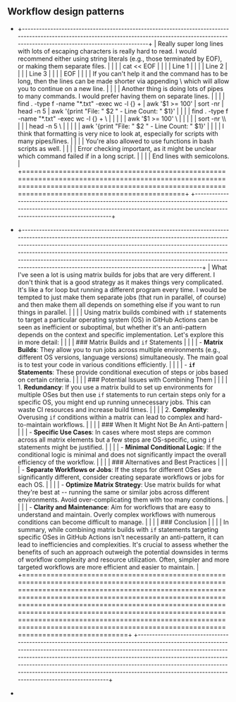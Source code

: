 ﻿## Workflow design patterns

- +-------------------------------------------------------------------------------------------------------------------------------------------------------------------------------------------------+
  | Really super long lines with lots of escaping characters is really hard to read. I would recommend either using string literals (e.g., those terminated by EOF), or making them separate files. |
  | |
  | cat \<\< EOF |
  | |
  | Line 1 |
  | |
  | Line 2 |
  | |
  | Line 3 |
  | |
  | EOF |
  | |
  | If you can't help it and the command has to be long, then the lines can be made shorter via appending \\ which will allow you to continue on a new line. |
  | |
  | Another thing is doing lots of pipes to many commands. I would prefer having them on separate lines. |
  | |
  | find . -type f -name \"\*.txt\" -exec wc -l {} + \| awk \'\$1 \>= 100\' \| sort -nr \| head -n 5 \| awk \'{print \"File: \" \$2 \" - Line Count: \" \$1}\' |
  | |
  | find . -type f -name \"\*.txt\" -exec wc -l {} + \\ |
  | |
  | \| awk \'\$1 \>= 100\' \\ |
  | |
  | \| sort -nr \\\ |
  | \| head -n 5 \\ |
  | |
  | \| awk \'{print \"File: \" \$2 \" - Line Count: \" \$1}\' |
  | |
  | I think that formatting is very nice to look at, especially for scripts with many pipes/lines. |
  | |
  | You're also allowed to use functions in bash scripts as well. |
  | |
  | Error checking important, as it might be unclear which command failed if in a long script. |
  | |
  | End lines with semicolons. |
  +=================================================================================================================================================================================================+
  +-------------------------------------------------------------------------------------------------------------------------------------------------------------------------------------------------+

- +--------------------------------------------------------------------------------------------------------------------------------------------------------------------------------------------------------------------------------------------------------------------------------------------------------------------------------------------------------------------------------------------------------------------------------------------------+
  | What I've seen a lot is using matrix builds for jobs that are very different. I don't think that is a good strategy as it makes things very complicated. It's like a for loop but running a different program every time. I would be tempted to just make them separate jobs (that run in parallel, of course) and then make them all depends on something else if you want to run things in parallel. |
  | |
  | Using matrix builds combined with `if` statements to target a particular operating system (OS) in GitHub Actions can be seen as inefficient or suboptimal, but whether it\'s an anti-pattern depends on the context and specific implementation. Let\'s explore this in more detail: |
  | |
  | \### Matrix Builds and `if` Statements |
  | |
  | \- **Matrix Builds**: They allow you to run jobs across multiple environments (e.g., different OS versions, language versions) simultaneously. The main goal is to test your code in various conditions efficiently. |
  | |
  | \- **`if` Statements**: These provide conditional execution of steps or jobs based on certain criteria. |
  | |
  | \### Potential Issues with Combining Them |
  | |
  | 1\. **Redundancy**: If you use a matrix build to set up environments for multiple OSes but then use `if` statements to run certain steps only for a specific OS, you might end up running unnecessary jobs. This can waste CI resources and increase build times. |
  | |
  | 2\. **Complexity**: Overusing `if` conditions within a matrix can lead to complex and hard-to-maintain workflows. |
  | |
  | \### When It Might Not Be An Anti-pattern |
  | |
  | \- **Specific Use Cases**: In cases where most steps are common across all matrix elements but a few steps are OS-specific, using `if` statements might be justified. |
  | |
  | \- **Minimal Conditional Logic**: If the conditional logic is minimal and does not significantly impact the overall efficiency of the workflow. |
  | |
  | \### Alternatives and Best Practices |
  | |
  | \- **Separate Workflows or Jobs**: If the steps for different OSes are significantly different, consider creating separate workflows or jobs for each OS. |
  | |
  | \- **Optimize Matrix Strategy**: Use matrix builds for what they\'re best at -- running the same or similar jobs across different environments. Avoid over-complicating them with too many conditions. |
  | |
  | \- **Clarity and Maintenance**: Aim for workflows that are easy to understand and maintain. Overly complex workflows with numerous conditions can become difficult to manage. |
  | |
  | \### Conclusion |
  | |
  | In summary, while combining matrix builds with `if` statements targeting specific OSes in GitHub Actions isn\'t necessarily an anti-pattern, it can lead to inefficiencies and complexities. It\'s crucial to assess whether the benefits of such an approach outweigh the potential downsides in terms of workflow complexity and resource utilization. Often, simpler and more targeted workflows are more efficient and easier to maintain. |
  +==================================================================================================================================================================================================================================================================================================================================================================================================================================================+
  +--------------------------------------------------------------------------------------------------------------------------------------------------------------------------------------------------------------------------------------------------------------------------------------------------------------------------------------------------------------------------------------------------------------------------------------------------+

-
